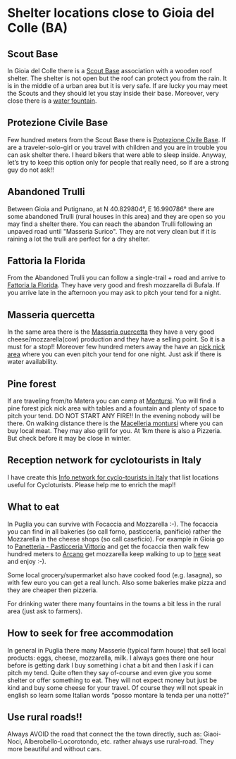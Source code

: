 # Shelter locations close to Gioia del Colle (BA)

## Scout Base
In Gioia del Colle there is a [Scout Base](https://goo.gl/maps/HJpXFtpRjprVgR5z9) association with a wooden roof shelter. The shelter is not open but the roof can protect you from the rain. It is in the middle of a urban area but it is very safe. If are lucky you may meet the Scouts and they should let you stay inside their base. Moreover, very close there is a [water fountain](https://goo.gl/maps/CYnaV7aj2KiqARFT9). 

## Protezione Civile Base
Few hundred  meters from the  Scout Base there is [Protezione Civile Base](https://maps.app.goo.gl/F2YjzCwxBhCYkCy69). If are a traveler-solo-girl or you travel with children and you are in trouble you can ask shelter there. I heard bikers that were able to sleep inside. Anyway, let’s try to keep this option only for people that really need, so if are a strong guy do not ask!!

## Abandoned Trulli
Between Gioia and Putignano, at N 40.829804°, E 16.990786° there are some abandoned Trulli (rural  houses in this area) and they are open so you may find a shelter there. You can reach the abandon Trulli following an unpaved road until "Masseria Surico". They are not very clean but if it is raining a lot the trulli are perfect for a dry shelter. 

## Fattoria la Florida
From the Abandoned Trulli you can follow a single-trail + road and arrive to [Fattoria la Florida](https://goo.gl/maps/DLtEBz9cn18zYtPL7). They have very good and fresh mozzarella di Bufala. If you arrive late in the afternoon you may ask to pitch your tend for a night.

## Masseria quercetta
In the same area there is the [Masseria quercetta](https://maps.app.goo.gl/5YHUcAjjW3Kdr6rZ9) they have a very good cheese/mozzarella(cow) production and they have a selling point. So it is a must for a stop!! Moreover few hundred meters away the have an [pick nick area](https://maps.app.goo.gl/36yBTFPk5Mp9EAd48) where you can even pitch your tend for one night. Just ask if there is water availability. 

## Pine forest

If are traveling from/to Matera you can camp at [Montursi](https://goo.gl/maps/GBurBGCnCRt63SR98). Yuo will find a pine forest pick nick area with tables and a fountain and plenty of space to pitch your tend. DO NOT START ANY FIRE!! In the evening nobody will be there. On walking distance there is the [Macelleria montursi]( https://goo.gl/maps/ybjP4G11YqYDSGoZ6) where you can buy local meat. They may also grill for you. At 1km there is also a Pizzeria. But check before it may be close in winter.

## Reception network for cyclotourists in Italy 

I have create this [Info network for cyclo-tourists in Italy](https://www.google.com/maps/d/viewer?mid=1iWdtq7upqCOzxJWnYR9EBkjhPyovms4&usp=sharing) that list locations useful for Cycloturists. 
Please help me to enrich the map!!

## What to eat
In Puglia you can survive with Focaccia and Mozzarella :-). The focaccia you can find in all bakeries (so call forno, pasticceria, panificio) rather the Mozzarella in the cheese shops (so call caseficio). For example in Gioia go to [Panetteria - Pasticceria Vittorio](https://maps.app.goo.gl/mU9MsCQHbUZ2kde28) and get the focaccia then walk few hundred meters to [Arcano](https://maps.app.goo.gl/rEXRkF8UZ4GvKJbw9)  get mozzarella keep walking to up to [here](https://maps.app.goo.gl/t1SmSvA81FDKZrD18) seat and enjoy :-).

Some local grocery/supermarket also have cooked food (e.g. lasagna), so with few euro you can get a real lunch. Also some bakeries make pizza and they are cheaper then pizzeria.

For drinking water there many fountains in the towns a bit less in the rural area (just ask to farmers).

## How to seek for free accommodation 

In general in Puglia there many Masserie (typical farm house) that sell local products: eggs, cheese, mozzarella, milk. I always goes there one hour before is getting dark I buy something i chat a bit and then I ask if i can pitch my tend. Quite often they say of-course and even give you some shelter or offer something to eat. They will not expect money but just be kind and buy some cheese for your travel. Of course they will not speak in english so learn some Italian words 
“posso montare la tenda per una notte?” 

## Use rural roads!!

Always AVOID the road that connect the the town directly, such as:
Giaoi-Noci, Alberobello-Locorotondo, etc. rather always use rural-road. They more beautiful and without cars.